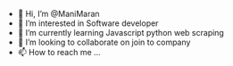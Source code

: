 - 👋 Hi, I’m @ManiMaran
- 👀 I’m interested in Software developer
- 🌱 I’m currently learning Javascript python web scraping
- 💞️ I’m looking to collaborate on join to company
- 📫 How to reach me ...

<!---
ManiMaran001/ManiMaran001 is a ✨ special ✨ repository because its `README.md` (this file) appears on your GitHub profile.
You can click the Preview link to take a look at your changes.
--->
